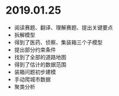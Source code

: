 # 2019.01.25

- 阅读赛题、翻译、理解赛题、提出关键要点
- 拆解模型
- 得到了医药、侦察、集装箱三个子模型
- 提出部分约束条件
- 找到了全部的道路地图
- 得到了估计的数据范围
- 装箱问题初步建模
- 手动爬城市数据
- 聚类分析